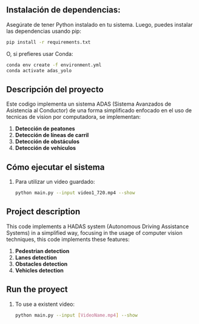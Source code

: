 ## **Instalación de dependencias:** 

Asegúrate de tener Python instalado en tu sistema. Luego, puedes instalar las dependencias usando pip:

```bash
pip install -r requirements.txt
```

O, si prefieres usar Conda:

```bash
conda env create -f environment.yml
conda activate adas_yolo
```

## Descripción del proyecto

Este codigo implementa un sistema ADAS (Sistema Avanzados de Asistencia al Conductor) de una forma simplificado enfocado en el uso de tecnicas de vision por computadora, se implementan:

1. **Detección de peatones**
2. **Detección de líneas de carril**
3. **Detección de obstáculos**
4. **Detección de vehículos**


## Cómo ejecutar el sistema

1. Para utilizar un video guardado:
   ```bash 
   python main.py --input video1_720.mp4 --show
   ```

## Project description
This code implements a HADAS system (Autonomous Driving Assistance Systems) in a simplified way, focusing in the usage of computer vision techniques, this code implements these features:
1. **Pedestrian detection**
2. **Lanes detection**
3. **Obstacles detection**
4. **Vehicles detection**

## Run the proyect

1. To use a existent video:
   ```bash
   python main.py --input [VideoName.mp4] --show
   ```

